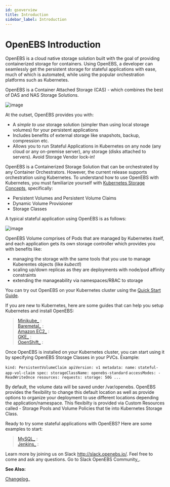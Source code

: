 ```yaml
---
id: gsoverview
title: Introduction
sidebar_label: Introduction
---
```




OpenEBS Introduction
====================

OpenEBS is a cloud native storage solution built with the goal of providing containerized storage for containers. Using OpenEBS, a developer can seamlessly get the persistent storage for stateful applications with ease, much of which is automated, while using the popular orchestration platforms such as Kubernetes.

OpenEBS is a Container Attached Storage (CAS) - which combines the best of DAS and NAS Storage Solutions.

![image](../_static/das-nas-cas.png%0A%20:align:%20center)

At the outset, OpenEBS provides you with:

-   A *simple to use* storage solution (simpler than using local storage volumes) for your persistent applications
-   Includes benefits of external storage like snapshots, backup, compression etc.
-   Allows you to run Stateful Applications in Kubernetes on any node (any cloud or any on-premise server), any storage (disks attached to servers). Avoid Storage Vendor lock-in!

OpenEBS is a Containerized Storage Solution that can be orchestrated by any Container Orchestrators. However, the current release supports orchestration using Kubernetes. To understand how to use OpenEBS with Kubernetes, you must familiarize yourself with [Kubernetes Storage Concepts](https://kubernetes.io/docs/concepts/storage/persistent-volumes/), specifically:

-   Persistent Volumes and Persistent Volume Claims
-   Dynamic Volume Provisioner
-   Storage Classes

A typical stateful application using OpenEBS is as follows:

![image](../_static/openebs-pv-2replica.png%0A%20:align:%20center)

OpenEBS Volume comprises of Pods that are managed by Kubernetes itself, and each application gets its own storage controller which provides you with benefits like:

-   managing the storage with the same tools that you use to manage Kuberentes objects (like *kubectl*)
-   scaling up/down replicas as they are deployments with node/pod affinity constraints
-   extending the manageability via namespaces/RBAC to storage

You can try out OpenEBS on your Kubernetes cluster using the [Quick Start Guide](./quick_install.html).

If you are new to Kubernetes, here are some guides that can help you setup Kubernetes and install OpenEBS:

> [Minikube\_](https://raw.githubusercontent.com/openebs/openebs/master/documentation/source/intro/overview.rst)
> :   
> [Baremetal\_](https://raw.githubusercontent.com/openebs/openebs/master/documentation/source/intro/overview.rst)
> :   
> [Amazon EC2\_](https://raw.githubusercontent.com/openebs/openebs/master/documentation/source/intro/overview.rst)
> :   
> [GKE\_](https://raw.githubusercontent.com/openebs/openebs/master/documentation/source/intro/overview.rst)
> :   
> [OpenShift\_](https://raw.githubusercontent.com/openebs/openebs/master/documentation/source/intro/overview.rst)
> :   

Once OpenEBS is installed on your Kubernetes cluster, you can start using it by specifying OpenEBS Storage Classes in your PVCs. Example: 

`kind: PersistentVolumeClaim apiVersion: v1 metadata: name:`
`stateful-app-vol-claim spec: storageClassName: openebs-standard`
`accessModes: - ReadWriteOnce resources: requests: storage: 50G ...`

By default, the volume data will be saved under /var/openebs. OpenEBS provides the flexibility to change this default location as well as provide options to organize your deployment to use different locations
depending the application/namespace. This flexibilty is provided via Custom Resources called - Storage Pools and Volume Policies that tie into Kubernetes Storage Class.

Ready to try some stateful applications with OpenEBS? Here are some examples to start:

> [MySQL\_]()
> :   
> [Jenkins\_]()
> :   

Learn more by joining us on Slack <http://slack.openebs.io/>. Feel free to come and ask any questions. Go to Slack OpenEBS Community\_.

**See Also:**

[Changelog]()\_

